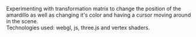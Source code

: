 Experimenting with transformation matrix to change the position of the amardillo as well as changing it's color and having a cursor moving around in the scene.
<br/>Technologies used: webgl, js, three.js and vertex shaders.

